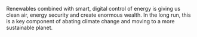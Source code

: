
Renewables combined with smart, digital control of energy is giving us clean air, energy security and create enormous wealth. In the long run, this is a key component of abating climate change and moving to a more sustainable planet.
